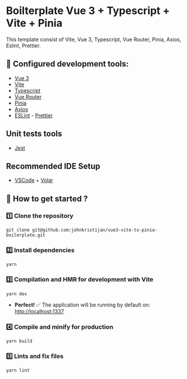 # Boilterplate Vue 3 + Typescript + Vite + Pinia

This template consist of Vite, Vue 3, Typescript, Vue Router, Pinia, Axios, Eslint, Prettier.

## :hammer: Configured development tools:

-   [Vue 3](https://v3.vuejs.org/)
-   [Vite](https://vitejs.dev/)
-   [Typescript](https://www.typescriptlang.org/)
-   [Vue Router](https://router.vuejs.org/)
-   [Pinia](https://pinia.vuejs.org/)
-   [Axios](https://axios-http.com/)
-   [ESLint](https://eslint.org/) - [Prettier](https://prettier.io/)

## Unit tests tools

-   [Jest](https://jestjs.io/)

## Recommended IDE Setup

-   [VSCode](https://code.visualstudio.com/) + [Volar](https://marketplace.visualstudio.com/items?itemName=johnsoncodehk.volar)

## :rocket: How to get started ?

### :one: Clone the repository

```
git clone git@github.com:johnkristijan/vue3-vite-ts-pinia-boilerplate.git
```

### :two: Install dependencies

```
yarn
```

### :three: Compilation and HMR for development with Vite

```
yarn dev
```

-   **Perfect!** :white_check_mark: The application will be running by default on: [http://localhost:1337](http://localhost:1337)

### :four: Compile and minify for production

```
yarn build
```

### :five: Lints and fix files

```
yarn lint
```
